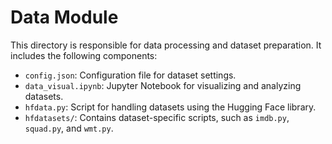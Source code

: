 # Data Module

This directory is responsible for data processing and dataset preparation. It includes the following components:

- `config.json`: Configuration file for dataset settings.
- `data_visual.ipynb`: Jupyter Notebook for visualizing and analyzing datasets.
- `hfdata.py`: Script for handling datasets using the Hugging Face library.
- `hfdatasets/`: Contains dataset-specific scripts, such as `imdb.py`, `squad.py`, and `wmt.py`.